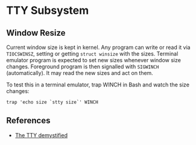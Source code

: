 TTY Subsystem
=============

Window Resize
-------------

Current window size is kept in kernel. Any program can write or read it
via `TIOCSWINSZ`, setting or getting `struct winsize` with the sizes.
Terminal emulator program is expected to set new sizes whenever
window size changes. Foreground program is then signalled with `SIGWINCH`
(automatically). It may read the new sizes and act on them.

To test this in a terminal emulator, trap WINCH in Bash
and watch the size changes:

    trap 'echo size `stty size`' WINCH


References
----------

- [The TTY demystified](http://linusakesson.net/programming/tty/)

